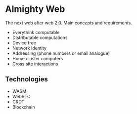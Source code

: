# Almighty Web

The next web after web 2.0. Main concepts and requirements.

* Everythink computable
* Distributable computations
* Device free
* Network Identity
* Addressing (phone numbers or email analogue)
* Home cluster computers
* Cross site interactions

## Technologies

* WASM
* WebRTC
* CRDT
* Blockchain
